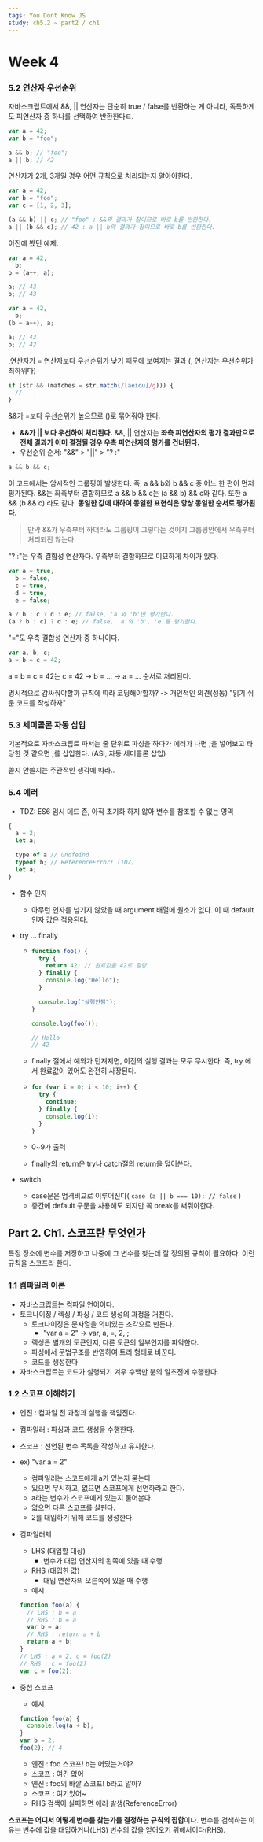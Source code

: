 ```yaml
---
tags: You Dont Know JS
study: ch5.2 ~ part2 / ch1
---
```


# Week 4

### 5.2 연산자 우선순위

자바스크립트에서 &&, || 연산자는 단순히 true / false를 반환하는 게 아니라, 독특하게도 피연산자 중 하나를 선택하여 반환한다ㅌ.

```javascript
var a = 42;
var b = "foo";

a && b; // "foo";
a || b; // 42
```

연산자가 2개, 3개일 경우 어떤 규칙으로 처리되는지 알아야한다.

```javascript
var a = 42;
var b = "foo";
var c = [1, 2, 3];

(a && b) || c; // "foo" : &&의 결과가 참이므로 바로 b를 반환한다.
a || (b && c); // 42 : a || b의 결과가 참이므로 바로 b를 반환한다.
```

이전에 봤던 예제.

```javascript
var a = 42,
  b;
b = (a++, a);

a; // 43
b; // 43

var a = 42,
  b;
(b = a++), a;

a; // 43
b; // 42
```

,연산자가 = 연산자보다 우선순위가 낮기 때문에 보여지는 결과 (, 연산자는 우선순위가 최하위다)

```javascript
if (str && (matches = str.match(/[aeiou]/g))) {
  // ...
}
```

&&가 =보다 우선순위가 높으므로 ()로 묶어줘야 한다.

- **&&가 || 보다 우선하여 처리된다.** &&, || 연산자는 **좌측 피연산자의 평가 결과만으로 전체 결과가 이미 결정될 경우 우측 피연산자의 평가를 건너뛴다.**
- 우선순위 순서: "&&" > "||" > "? :"

```javascript
a && b && c;
```

이 코드에서는 암시적인 그룹핑이 발생한다. 즉, a && b와 b && c 중 어느 한 편이 먼저 평가된다. &&는 좌측부터 결합하므로 a && b && c는 (a && b) && c와 같다. 또한 a && (b && c) 라도 같다. **동일한 값에 대하여 동일한 표현식은 항상 동일한 순서로 평가된다.**

> 만약 &&가 우측부터 하더라도 그룹핑이 그렇다는 것이지 그룹핑안에서 우측부터 처리되진 않는다.

"? :"는 우측 결합성 연산자다. 우측부터 결합하므로 미묘하게 차이가 있다.

```javascript
var a = true,
  b = false,
  c = true,
  d = true,
  e = false;

a ? b : c ? d : e; // false, 'a'와 'b'만 평가한다.
(a ? b : c) ? d : e; // false, 'a'와 'b', 'e'를 평가한다.
```

"="도 우측 결합성 연산자 중 하나이다.

```javascript
var a, b, c;
a = b = c = 42;
```

a = b = c = 42는 c = 42 -> b = ... -> a = ... 순서로 처리된다.

명시적으로 감싸줘야할까 규칙에 따라 코딩해야할까?
-> 개인적인 의견(성동) "읽기 쉬운 코드를 작성하자"

### 5.3 세미콜론 자동 삽입

기본적으로 자바스크립트 파서는 줄 단위로 파싱을 하다가 에러가 나면 ;을 넣어보고 타당한 것 같으면 ;를 삽입한다. (ASI, 자동 세미콜론 삽입)

쓸지 안쓸지는 주관적인 생각에 따라..

### 5.4 에러

- TDZ: ES6 임시 데드 존, 아직 초기화 하지 않아 변수를 참조할 수 없는 영역

```javascript
{
  a = 2;
  let a;

  type of a // undfeind
  typeof b; // ReferenceError! (TDZ)
  let a;
}
```

- 함수 인자

  - 아무런 인자를 넘기지 않았을 때 argument 배열에 원소가 없다. 이 때 default 인자 값은 적용된다.

- try ... finally

  - ```javascript
    function foo() {
      try {
        return 42; // 완료값을 42로 할당
      } finally {
        console.log("Hello");
      }

      console.log("실행안됨");
    }

    console.log(foo());

    // Hello
    // 42
    ```

  - finally 절에서 예와가 던져지면, 이전의 실행 결과는 모두 무시한다. 즉, try 에서 완료값이 있어도 완전히 사장된다.

  - ```javascript
    for (var i = 0; i < 10; i++) {
      try {
        continue;
      } finally {
        console.log(i);
      }
    }
    ```

  - 0~9가 출력
  - finally의 return은 try나 catch절의 return을 덮어쓴다.

- switch
  - case문은 엄격비교로 이루어진다( `case (a || b === 10): // false` )
  - 중간에 default 구문을 사용해도 되지만 꼭 break를 써줘야한다.

## Part 2. Ch1. 스코프란 무엇인가

특정 장소에 변수를 저장하고 나중에 그 변수를 찾는데 잘 정의된 규칙이 필요하다. 이런 규칙을 스코프라 한다.

### 1.1 컴파일러 이론

- 자바스크립트는 컴파일 언어이다.
- 토크나이징 / 렉싱 / 파싱 / 코드 생성의 과정을 거친다.
  - 토크나이징은 문자열을 의미있는 조각으로 만든다.
    - "var a = 2" -> var, a, =, 2, ;
  - 렉싱은 별개의 토큰인지, 다른 토큰의 일부인지를 파악한다.
  - 파싱에서 문법구조를 반영하여 트리 형태로 바꾼다.
  - 코드를 생성한다
- 자바스크립트는 코드가 실행되기 겨우 수백만 분의 일초전에 수행한다.

### 1.2 스코프 이해하기

- 엔진 : 컴파일 전 과정과 실행을 책임진다.
- 컴파일러 : 파싱과 코드 생성을 수행한다.
- 스코프 : 선언된 변수 목록을 작성하고 유지한다.
- ex) "var a = 2"
  - 컴파일러는 스코프에게 a가 있는지 묻는다
  - 있으면 무시하고, 없으면 스코프에게 선언하라고 한다.
  - a라는 변수가 스코프에게 있는지 물어본다.
  - 없으면 다른 스코프를 살핀다.
  - 2를 대입하기 위해 코드를 생성한다.
- 컴파일러체

  - LHS (대입할 대상)
    - 변수가 대입 연산자의 왼쪽에 있을 때 수행
  - RHS (대입한 값)
    - 대입 연산자의 오른쪽에 있을 때 수행
  - 예시

  ```javascript
  function foo(a) {
    // LHS : b = a
    // RHS : b = a
    var b = a;
    // RHS : return a + b
    return a + b;
  }
  // LHS : a = 2, c = foo(2)
  // RHS : c = foo(2)
  var c = foo(2);
  ```

- 중첩 스코프

  - 예시

  ```javascript
  function foo(a) {
    console.log(a + b);
  }
  var b = 2;
  foo(2); // 4
  ```

  - 엔진 : foo 스코프! b는 어딨는거야?
  - 스코프 : 여긴 없어
  - 엔진 : foo의 바깥 스코프! b라고 알아?
  - 스코프 : 여기있어~
  - RHS 검색이 실패하면 에러 발생(ReferenceError)

**스코프는 어디서 어떻게 변수를 찾는가를 결정하는 규칙의 집합**이다. 변수를 검색하는 이유는 변수에 값을 대입하거나(LHS) 변수의 값을 얻어오기 위해서이다(RHS).
